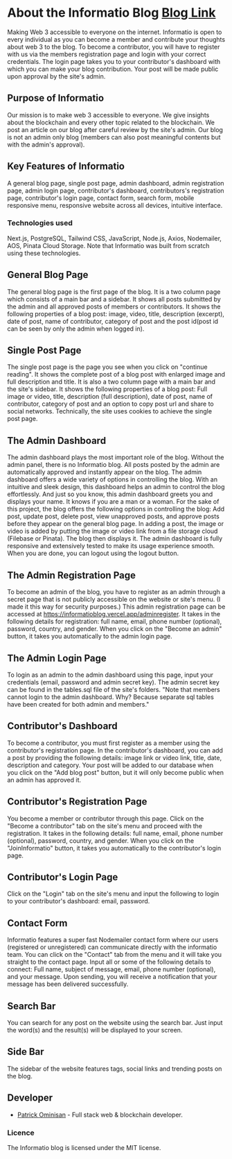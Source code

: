 # About the Informatio Blog  [Blog Link](https://informatioblog.vercel.app)

Making Web 3 accessible to everyone on the internet. Informatio is open to every individual as you can become a member and contribute your thoughts about web 3 to the blog. To become a contributor, you will have to register with us via the members registration page and login with your correct credentials. The login page takes you to your contributor's dashboard with which you can make your blog contribution. Your post will be made public upon approval by the site's admin.

## Purpose of Informatio
Our mission is to make web 3 accessible to everyone. We give insights about the blockchain and every other topic related to the blockchain. We post an article on our blog after careful review by the site's admin. Our blog is not an admin only blog (members can also post meaningful contents but with the admin's approval).

## Key Features of Informatio
A general blog page, single post page, admin dashboard, admin registration page, admin login page, contributor's dashboard, contributors's registration page, contributor's login page, contact form, search form, mobile responsive menu, responsive website across all devices, intuitive interface.

### Technologies used
Next.js, PostgreSQL, Tailwind CSS, JavaScript, Node.js, Axios, Nodemailer, AOS, Pinata Cloud Storage. Note that Informatio was built from scratch using these technologies. 

## General Blog Page
The general blog page is the first page of the blog. It is a two column page which consists of a main bar and a sidebar. It shows all posts submitted by the admin and all approved posts of members or contributors. It shows the following properties of a blog post: image, video, title, description (excerpt), date of post, name of contributor, category of post and the post id(post id can be seen by only the admin when logged in).

## Single Post Page
The single post page is the page you see when you click on "continue reading". It shows the complete post of a blog post with enlarged image and full description and title. It is also a two column page with a main bar and the site's sidebar. It shows the following properties of a blog post: Full image or video, title, description (full description), date of post, name of contributor, category of post and an option to copy post url and share to social networks. Technically, the site uses cookies to achieve the single post page.

## The Admin Dashboard
The admin dashboard plays the most important role of the blog. Without the admin panel, there is no Informatio blog. All posts posted by the admin are automatically approved and instantly appear on the blog. The admin dashboard offers a wide variety of options in controlling the blog. With an intuitive and sleek design, this dashboard helps an admin to control the blog effortlessly. And just so you know, this admin dashboard greets you and displays your name. It knows if you are a man or a woman. For the sake of this project, the blog offers the following options in controlling the blog: Add post, update post, delete post, view unapproved posts, and approve posts before they appear on the general blog page. In adding a post, the image or video is added by putting the image or video link from a file storage cloud (Filebase or Pinata). The blog then displays it. The admin dashboard is fully responsive and extensively tested to make its usage experience smooth. When you are done, you can logout using the logout button.

## The Admin Registration Page
To become an admin of the blog, you have to register as an admin through a secret page that is not publicly accessible on the website or site's menu. (I made it this way for security purposes.) This admin registration page can be accessed at https://informatioblog.vercel.app/adminregister. It takes in the following details for registration: full name, email, phone number (optional), password, country, and gender. When you click on the "Become an admin" button, it takes you automatically to the admin login page.

## The Admin Login Page
To login as an admin to the admin dashboard using this page, input your credentials (email, password and admin secret key). The admin secret key can be found in the tables.sql file of the site's folders. "Note that members cannot login to the admin dashboard. Why? Because separate sql tables have been created for both admin and members."

## Contributor's Dashboard
To become a contributor, you must first register as a member using the contributor's registration page. In the contributor's dashboard, you can add a post by providing the following details: image link or video link, title, date, description and category. Your post will be added to our database when you click on the "Add blog post" button, but it will only become public when an admin has approved it.

## Contributor's Registration Page
You become a member or contributor through this page. Click on the "Become a contributor" tab on the site's menu and proceed with the registration. It takes in the following details: full name, email, phone number (optional), password, country, and gender. When you click on the "JoinInformatio" button, it takes you automatically to the contributor's login page.

## Contributor's Login Page
Click on the "Login" tab on the site's menu and input the following to login to your contributor's dashboard: email, password.

## Contact Form
Informatio features a super fast Nodemailer contact form where our users (registered or unregistered) can communicate directly with the informatio team. You can click on the "Contact" tab from the menu and it will take you straight to the contact page. Input all or some of the following details to connect: Full name, subject of message, email, phone number (optional), and your message. Upon sending, you will receive a notification that your message has been delivered successfully.

## Search Bar
You can search for any post on the website using the search bar. Just input the word(s) and the result(s) will be displayed to your screen.

## Side Bar
The sidebar of the website features tags, social links and trending posts on the blog.

## Developer
- [Patrick Ominisan](https://github.com/mrpatrick030) - Full stack web & blockchain developer.

### Licence
The Informatio blog is licensed under the MIT license.